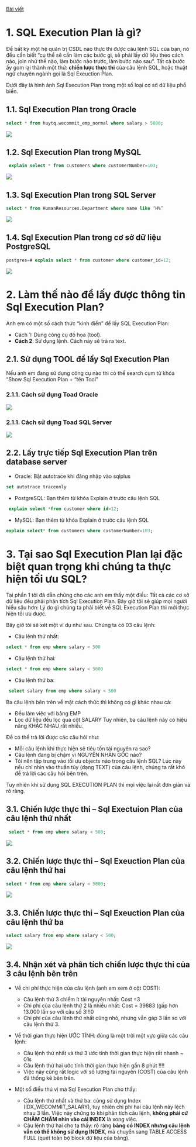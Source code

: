 [Bài viết](https://wecommit.com.vn/courses/chuong-trinh-dao-tao-toi-uu-co-so-du-lieu-cao-cap/lesson/kien-thuc-can-biet-truoc-khi-toi-uu-sql-exeuction-plan-la-gi/)

# 1. SQL Execution Plan là gì?

Để bất kỳ một hệ quản trị CSDL nào thực thi được câu lệnh SQL của bạn, nó đều cần biết “cụ thể sẽ cần làm các bước gì, sẽ phải lấy dữ liệu theo cách nào, join nhứ thế nào, làm bước nào trước, làm bước nào sau”. Tất cả bước ấy gom lại thành một thứ: **chiến lược thực thi** của câu lệnh SQL, hoặc thuật ngữ chuyên ngành gọi là Sql Exeuction Plan.

Dưới đây là hình ảnh Sql Execution Plan trong một số loại cơ sở dữ liệu phổ biến.

## 1.1. Sql Execution Plan trong Oracle

``` SQL
select * from huytq.wecommit_emp_normal where salary > 5000;
```

![](images/execution-plan1.png)

## 1.2. Sql Execution Plan trong MySQL

``` SQL
 explain select * from customers where customerNumber=103;
 ```

![](images/execution-plan2.png)

## 1.3. Sql Execution Plan trong SQL Server

``` SQL
select * from HumanResources.Department where name like ‘H%’
```

![](images/execution-plan3.png)

## 1.4. Sql Execution Plan trong cơ sở dữ liệu PostgreSQL

``` SQL
postgres=# explain select * from customer where customer_id=12;
```

![](images/execution-plan4.png)

# 2. Làm thế nào để lấy được thông tin Sql Execution Plan?

Anh em có  một số cách thức “kinh điển” để lấy SQL Execution Plan:

- Cách 1: Dùng công cụ đồ họa (tool).
- **Cách 2**: Sử dụng lệnh. Cách này sẽ trả ra text.

## 2.1. Sử dụng TOOL để lấy Sql Execution Plan

Nếu anh em đang sử dụng công cụ nào thì có thể search cụm từ khóa “Show Sql Execution Plan + “tên Tool”

### 2.1.1. Cách sử dụng Toad Oracle

![](images/execution-plan5.png)

### 2.1.1. Cách sử dụng Toad SQL Server

![](images/execution-plan6.png)

## 2.2. Lấy trực tiếp Sql Execution Plan trên database server

- Oracle: Bật autotrace khi đăng nhập vào sqlplus

``` SQL
set autotrace traceonly
```

- PostgreSQL: Bạn thêm từ khóa Explain ở trước câu lệnh SQL

``` SQL
 explain select *from customer where id=12;
 ```

- MySQL: Bạn thêm từ khóa Explain ở trước câu lệnh SQL

``` SQL
explain select* from customers where customerNumber=103;
```

# 3. Tại sao Sql Execution Plan lại đặc biệt quan trọng khi chúng ta thực hiện tối ưu SQL?

Tại phần 1 tôi đã dẫn chứng cho các anh em thấy một điều: Tất cả các cơ sở dữ liệu đều phải phân tích Sql Execution Plan.
Bây giờ tôi sẽ giúp mọi người hiểu sâu hơn: Lý do gì chúng ta phải biết về SQL Execution Plan thì mới thực hiện tối ưu được.

Bây giờ tôi sẽ xét một ví dụ như sau. Chúng ta có 03 câu lệnh:

- Câu lệnh thứ nhất:

``` SQL
select * from emp where salary < 500
```

- Câu lệnh thứ hai:

``` SQL
select * from emp where salary < 5000
```

- Câu lệnh thứ ba:

``` SQL
 select salary from emp where salary < 500
```

Ba câu lệnh bên trên về mặt cách thức thì không có gì khác nhau cả:

- Đều làm việc với bảng EMP
- Lọc dữ liệu đều lọc qua cột SALARY
Tuy nhiên, ba câu lệnh này có hiệu năng KHÁC NHAU rất nhiều.

Để có thể trả lời được các câu hỏi như:

- Mỗi câu lệnh khi thực hiện sẽ tiêu tốn tài nguyên ra sao?
- Câu lệnh đang bị chậm vì NGUYÊN NHÂN GỐC nào?
- Tôi nên tập trung vào tối ưu objects nào trong câu lệnh SQL?
Lúc này nếu chỉ nhìn vào thuần túy (dạng TEXT) của câu lệnh, chúng ta rất khó để trả lời các câu hỏi bên trên.

Tuy nhiên khi sử dụng SQL EXECUTION PLAN thì mọi việc lại rất đơn giản và rõ ràng.

## 3.1. Chiến lược thực thi – Sql Exectuion Plan của câu lệnh thứ nhất

``` sql
 select * from emp where salary < 500;
```

![](images/execution-plan7.png)

## 3.2. Chiến lược thực thi – Sql Exeuction Plan của câu lệnh thứ hai

``` sql
select * from emp where salary < 5000;
```

![](images/execution-plan8.png)

## 3.3. Chiến lược thực thi – Sql Exeuction Plan của câu lệnh thứ ba

``` sql
select salary from emp where salary < 500;
```

![](images/execution-plan9.png)

## 3.4. Nhận xét và phân tích chiến lược thực thi của 3 câu lệnh bên trên

- Về chi phí thực hiện của câu lệnh (anh em xem ở cột COST):

  - Câu lệnh thứ 3 chiếm ít tài nguyên nhất: Cost =3
  - Chi phí của câu lệnh thứ 2 là nhiều nhất: Cost = 39883 (gấp hơn 13.000 lần so với câu số 3!!!0
  - Chi phí của câu lênh thứ nhất cũng nhỏ, nhưng vẫn gáp 3 lần so với câu lệnh thứ 3.

- Về thời gian thực hiện ƯỚC TÍNH: đúng là một trời một vực giữa các câu lệnh:
  - Câu lệnh thứ nhất và thứ 3 ước tính thời gian thực hiện rất nhanh ~ 01s
  - Câu lệnh thứ hai ước tính thời gian thực hiện gần 8 phút !!!!
  - Việc này cũng rất logic với số lượng tài nguyên (COST) của câu lệnh đã thống kê bên trên.

- Một số điều thú vị mà Sql Execution Plan cho thấy:
  - Câu lệnh thứ nhất và thứ ba: cùng sử dụng Index (IDX_WECOMMIT_SALARY), tuy nhiên chi phí hai câu lệnh này lệch nhau 3 lần. Việc này chứng to khi phân tích câu lệnh, **không phải cứ CHĂM CHĂM nhìn vào cái INDEX** là xong việc.
  - Câu lệnh thứ hai cho ta thấy: rõ ràng **bảng có INDEX nhưng câu lệnh vẫn có thể không sử dụng INDEX**, mà chuyển sang TABLE ACCESS FULL (quét toàn bộ block dữ liệu của bảng).
